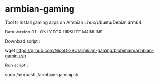 # armbian-gaming
Tool to install gaming apps on Armbian Linux/Ubuntu/Debian arm64

Beta version 0.1 : ONLY FOR HIRSUTE MAINLINE

Download script : 

wget https://github.com/NicoD-SBC/armbian-gaming/blob/main/armbian-gaming.sh

Run script : 

sudo /bin/bash ./armbian-gaming.sh
